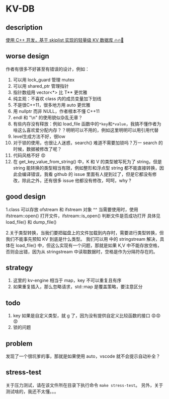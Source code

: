 # KV-DB
## description
[使用 C++ 开发，基于 skiplist 实现的轻量级 KV 数据库 🔥🔥🚀](https://github.com/youngyangyang04/Skiplist-CPP)

## worse design
作者有很多不好甚至有错误的设计，例如：
1. 可以用 lock_guard 管理 mutex
2. 可以用 shared_ptr 管理指针
3. 指针数组用 vector<*> 比 T** 更优雅
4. 纯主观：不喜欢 class 内的成员变量加下划线
5. 不是很C++11，很多地方用 auto 更优雅
6. 用 nullptr 而非 NULL，作者根本不懂 C++11
7. endl 和 "\n" 的使用貌似杂乱无章？
8. 有些内存没有释放：例如 load_file 函数中的`*key`和`*value`，我搞不懂作者为啥这么喜欢爱分配内存？？明明可以不用的，例如这里明明可以用引用代替
9. level生成方法不好，很low
10. 对于锁的使用，也很让人迷惑，search() 难道不需要加锁吗？万一 search 的时候，数据被修改了呢？
11. 代码风格不好 😡
12. 在 get_key_value_from_string() 中，K 和 V 的类型被写死为了 string，但是 string 能转换的类型相当有限，例如整形和浮点型 string 都不能直接转换，因此会编译错误，我看 github 的 issue 里面有人提到过了，但是它都没有修改，除此之外，还有很多 issue 他都没有修改，呵呵，why ?


## good design
1.class 可以存放 ofstream 和 ifstream 对象 ^^
当需要使用时，使用 ifstream::open() 打开文件，ifstream::is_open() 判断文件是否成功打开
具体见 load_file() 和 dump_file()

2.关于类型转换，当我们要把磁盘上的文件加载到内存时，需要进行类型转换，但我们不能事先预知 KV 到底是什么类型。
我们可以用 <sstream> 中的 stringstream 解决，具体在 load_file() 中，但这么实现有一个问题，那就是如果 K,V 中不能存放空格，否则会出错，因为从 stringstream 中读取数据时，空格是作为分隔符存在的。


## strategy
1. 这里的 kv-engine 相当于 map，key 不可以重复且有序
2. 如果重复插入，那么忽略请求，std::map 是覆盖策略，要注意区分


## todo
1. key 如果是自定义类型，就 g 了，因为没有提供自定义比较函数的接口 😡😡😡
2. 锁的问题


## problem
发现了一个很坑爹的事，那就是如果使用 auto，vscode 就不会提示自动补全？

## stress-test
关于压力测试，请在该文件所在目录下执行命令 `make stress-test`。
另外，关于测试啥的，我还不太懂。。。


